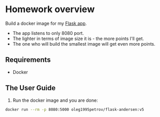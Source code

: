 # Homework overview

Build a docker image for my [Flask app][flask_app].
  * The app listens to only 8080 port.
  * The lighter in terms of image size it is - the more points I'll get.
  * The one who will build the smallest image will get even more points.

## Requirements
  
  * Docker

## The User Guide

1. Run the docker image and you are done:

  ```bash
  docker run --rm -p 8080:5000 oleg1995petrov/flask-andersen:v5
  ```

[flask_app]: https://github.com/oleg1995petrov/flask-app-for-devops-course
